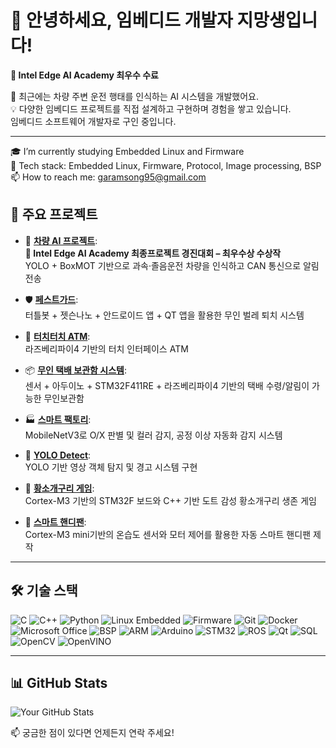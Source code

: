 # 👋 안녕하세요, 임베디드 개발자 지망생입니다!

**🏅 Intel Edge AI Academy 최우수 수료**  
  
🚗 최근에는 차량 주변 운전 행태를 인식하는 AI 시스템을 개발했어요.  
💡 다양한 임베디드 프로젝트를 직접 설계하고 구현하며 경험을 쌓고 있습니다.  
임베디드 소프트웨어 개발자로 구인 중입니다.

---
🎓 I’m currently studying Embedded Linux and Firmware  
🔧 Tech stack: Embedded Linux, Firmware, Protocol, Image processing, BSP  
📫 How to reach me: [garamsong95@gmail.com](mailto:garamsong95@gmail.com)   

## 🧠 주요 프로젝트

- 🚗 **[차량 AI 프로젝트](https://github.com/GaramSong-95/Project-SmartSurround)**:  
**🏅 Intel Edge AI Academy 최종프로젝트 경진대회 – 최우수상 수상작**  
  YOLO + BoxMOT 기반으로 과속·졸음운전 차량을 인식하고 CAN 통신으로 알림 전송

- 🛡 **[페스트가드](https://github.com/GaramSong-95/Project-PestGuard)**:  
  터틀봇 + 젯슨나노 + 안드로이드 앱 + QT 앱을 활용한 무인 벌레 퇴치 시스템

- 💸 **[터치터치 ATM](https://github.com/GaramSong-95/Project-ATM)**:  
  라즈베리파이4 기반의 터치 인터페이스 ATM

- 📦 **[무인 택배 보관함 시스템](https://github.com/GaramSong-95/Project-SmartDeliveryStorageBoxSystem)**:  
  센서 + 아두이노 + STM32F411RE + 라즈베리파이4 기반의 택배 수령/알림이 가능한 무인보관함

- 🏭 **[스마트 팩토리](https://github.com/GaramSong-95/Project-SmartFactory)**:  
  MobileNetV3로 O/X 판별 및 컬러 감지, 공정 이상 자동화 감지 시스템

- 🧭 **[YOLO Detect](https://github.com/GaramSong-95/Project-yolodetect)**:  
  YOLO 기반 영상 객체 탐지 및 경고 시스템 구현

- 🐸 **[황소개구리 게임](https://github.com/GaramSong-95/Project-AmericanBullfrog)**:  
  Cortex-M3 기반의 STM32F 보드와 C++ 기반 도트 감성 황소개구리 생존 게임

- 💨 **[스마트 핸디팬](https://github.com/GaramSong-95/Project-SmartHandyFan)**:  
  Cortex-M3 mini기반의 온습도 센서와 모터 제어를 활용한 자동 스마트 핸디팬 제작


---

## 🛠 기술 스택

![C](https://img.shields.io/badge/C-00599C?style=flat&logo=c&logoColor=white)
![C++](https://img.shields.io/badge/C++-00599C?style=flat&logo=c%2B%2B&logoColor=white)
![Python](https://img.shields.io/badge/Python-3776AB?style=flat&logo=python&logoColor=white)
![Linux Embedded](https://img.shields.io/badge/Linux_Embedded-000000?style=flat&logo=linux&logoColor=white)
![Firmware](https://img.shields.io/badge/Firmware-555555?style=flat)
![Git](https://img.shields.io/badge/Git-F05032?style=flat&logo=git&logoColor=white)
![Docker](https://img.shields.io/badge/Docker-2496ED?style=flat&logo=docker&logoColor=white)
![Microsoft Office](https://img.shields.io/badge/Microsoft_Office-D83B01?style=flat&logo=microsoft-office&logoColor=white)
![BSP](https://img.shields.io/badge/BSP-007ACC?style=flat)
![ARM](https://img.shields.io/badge/ARM-0091BD?style=flat)
![Arduino](https://img.shields.io/badge/Arduino-00979D?style=flat&logo=arduino&logoColor=white)
![STM32](https://img.shields.io/badge/STM32-03234B?style=flat)
![ROS](https://img.shields.io/badge/ROS-22314E?style=flat)
![Qt](https://img.shields.io/badge/Qt-41CD52?style=flat&logo=qt&logoColor=white)
![SQL](https://img.shields.io/badge/SQL-4479A1?style=flat&logo=mysql&logoColor=white)
![OpenCV](https://img.shields.io/badge/OpenCV-5C3EE8?style=flat&logo=opencv&logoColor=white)
![OpenVINO](https://img.shields.io/badge/OpenVINO-7348B6?style=flat)

---

## 📊 GitHub Stats

![Your GitHub Stats](https://github-readme-stats.vercel.app/api?username=GaramSong-95&show_icons=true&theme=tokyonight)

📫 궁금한 점이 있다면 언제든지 연락 주세요!

